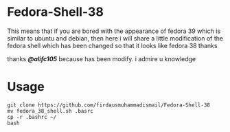 # Fedora-Shell-38
This means that if you are bored with the appearance of fedora 39 which is similar to ubuntu and debian, then here i will share a little modification of the fedora shell which has been changed so that it looks like fedora 38 thanks 

thanks ***@alifc105*** because has been modify. i admire u knowledge

# Usage
```
git clone https://github.com/firdausmuhammadismail/Fedora-Shell-38
mv fedora_38_shell.sh .basrc 
cp -r .bashrc ~/
bash
```

